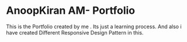# AnoopKiran AM- Portfolio 

This is the Portfolio created by me . Its just a learning process. And also i have created Different Responsive Design Pattern in this.





